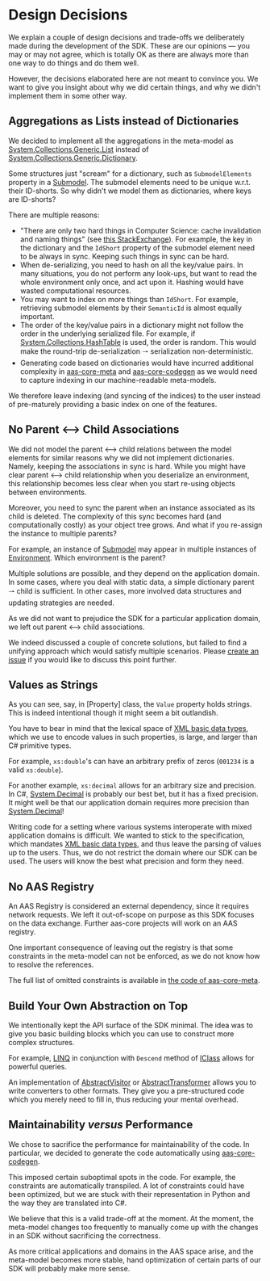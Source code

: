 # Design Decisions

We explain a couple of design decisions and trade-offs we deliberately made during the development of the SDK.
These are our opinions — you may or may not agree, which is totally OK as there are always more than one way to do things and do them well.

However, the decisions elaborated here are not meant to convince you. 
We want to give you insight about why we did certain things, and why we didn't implement them in some other way.  

## Aggregations as Lists instead of Dictionaries

We decided to implement all the aggregations in the meta-model as [System.Collections.Generic.List] instead of [System.Collections.Generic.Dictionary].

[System.Collections.Generic.List]: https://docs.microsoft.com/en-us/dotnet/api/system.collections.generic.list-1
[System.Collections.Generic.Dictionary]: https://docs.microsoft.com/en-us/dotnet/api/system.collections.generic.dictionary-2?view=net-6.0

Some structures just "scream" for a dictionary, such as `SubmodelElements` property in a [Submodel].
The submodel elements need to be unique w.r.t. their ID-shorts.
So why didn't we model them as dictionaries, where keys are ID-shorts?

[Submodel]: api/AasCore.Aas3_0.Submodel.yml

There are multiple reasons:

* "There are only two hard things in Computer Science: cache invalidation and naming things" (see [this StackExchange]).
  For example, the key in the dictionary and the `IdShort` property of the submodel element need to be always in sync.
  Keeping such things in sync can be hard.
* When de-serializing, you need to hash on all the key/value pairs.
  In many situations, you do not perform any look-ups, but want to read the whole environment only once, and act upon it.
  Hashing would have wasted computational resources.
* You may want to index on more things than `IdShort`.
  For example, retrieving submodel elements by their `SemanticId` is almost equally important.
* The order of the key/value pairs in a dictionary might not follow the order in the underlying serialized file.
  For example, if [System.Collections.HashTable] is used, the order is random.
  This would make the round-trip de-serialization 🠒 serialization non-deterministic.
* Generating code based on dictionaries would have incurred additional complexity in [aas-core-meta] and [aas-core-codegen] as we would need to capture indexing in our machine-readable meta-models.

[this StackExchange]: https://skeptics.stackexchange.com/questions/19836/has-phil-karlton-ever-said-there-are-only-two-hard-things-in-computer-science
[System.Collections.HashTable]: https://docs.microsoft.com/en-us/dotnet/api/system.collections.hashtable
[aas-core-meta]: https://github.com/aas-core-works/aas-core-meta/
[aas-core-codegen]: https://github.com/aas-core-works/aas-core-codegen/

We therefore leave indexing (and syncing of the indices) to the user instead of pre-maturely providing a basic index on one of the features.

## No Parent ⟷ Child Associations

We did not model the parent ⟷ child relations between the model elements for similar reasons why we did not implement dictionaries.
Namely, keeping the associations in sync is hard.
While you might have clear parent ⟷ child relationship when you deserialize an environment, this relationship becomes less clear when you start re-using objects between environments.

Moreover, you need to sync the parent when an instance associated as its child is deleted.
The complexity of this sync becomes hard (and computationally costly) as your object tree grows.
And what if you re-assign the instance to multiple parents?

For example, an instance of [Submodel] may appear in multiple instances of [Environment].
Which environment is the parent?

[Environment]: api/AasCore.Aas3_0.Environment.yml

Multiple solutions are possible, and they depend on the application domain.
In some cases, where you deal with static data, a simple dictionary parent 🠒 child is sufficient.
In other cases, more involved data structures and updating strategies are needed.

As we did not want to prejudice the SDK for a particular application domain, we left out parent ⟷ child associations.

We indeed discussed a couple of concrete solutions, but failed to find a unifying approach which would satisfy multiple scenarios.
Please [create an issue] if you would like to discuss this point further.

[create an issue]: https://github.com/aas-core-works/aas-core3.0-csharp/issues/new/choose

## Values as Strings

As you can see, say, in [Property] class, the `Value` property holds strings.
This is indeed intentional though it might seem a bit outlandish.

[Propery]: api/AasCore.Aas3_0.Property.yml

You have to bear in mind that the lexical space of [XML basic data types], which we use to encode values in such properties, is large, and larger than C# primitive types.

[XML basic data types]: https://www.w3.org/TR/xmlschema-2/

For example, `xs:double`'s can have an arbitrary prefix of zeros (`001234` is a valid `xs:double`).

For another example, `xs:decimal` allows for an arbitrary size and precision.
In C#, [System.Decimal] is probably our best bet, but it has a fixed precision.
It might well be that our application domain requires more precision than [System.Decimal]!

[System.Decimal]: https://docs.microsoft.com/en-us/dotnet/api/system.decimal

Writing code for a setting where various systems interoperate with mixed application domains is difficult.
We wanted to stick to the specification, which mandates [XML basic data types], and thus leave the parsing of values up to the users.
Thus, we do not restrict the domain where our SDK can be used.
The users will know the best what precision and form they need.

## No AAS Registry

An AAS Registry is considered an external dependency, since it requires network requests.
We left it out-of-scope on purpose as this SDK focuses on the data exchange.
Further aas-core projects will work on an AAS registry.

One important consequence of leaving out the registry is that some constraints in the meta-model can not be enforced, as we do not know how to resolve the references.

The full list of omitted constraints is available in [the code of aas-core-meta].

[the code of aas-core-meta]: https://github.com/aas-core-works/aas-core-meta/blob/931b355682c4a7b84a2fb94932cf09bcf7ce9a1f/aas_core_meta/v3rc2.py#L4

## Build Your Own Abstraction on Top

We intentionally kept the API surface of the SDK minimal.
The idea was to give you basic building blocks which you can use to construct more complex structures.

For example, [LINQ] in conjunction with `Descend` method of [IClass] allows for powerful queries.

[LINQ]: https://docs.microsoft.com/en-us/dotnet/csharp/programming-guide/concepts/linq/
[IClass]: api/AasCore.Aas3_0.IClass.yml

An implementation of [AbstractVisitor] or [AbstractTransformer] allows you to write converters to other formats.
They give you a pre-structured code which you merely need to fill in, thus reducing your mental overhead. 

[AbstractVisitor]: api/AasCore.Aas3_0.Visitation.AbstractVisitor.yml
[AbstractTransformer]: api/AasCore.Aas3_0.Visitation.AbstractTransformer-1.yml

## Maintainability *versus* Performance

We chose to sacrifice the performance for maintainability of the code.
In particular, we decided to generate the code automatically using [aas-core-codegen].

This imposed certain suboptimal spots in the code.
For example, the constraints are automatically transpiled.
A lot of constraints could have been optimized, but we are stuck with their representation in Python and the way they are translated into C#.

We believe that this is a valid trade-off at the moment.
At the moment, the meta-model changes too frequently to manually come up with the changes in an SDK without sacrificing the correctness.

As more critical applications and domains in the AAS space arise, and the meta-model becomes more stable, hand optimization of certain parts of our SDK will probably make more sense.
